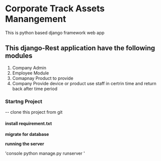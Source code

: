 # Corporate Track Assets Manangement 

This is python based django framework web app

## This django-Rest application have the following modules

1. Company Admin 
2. Employee Module 
3. Comapnay Product to provide
4. Company Provide device or product use staff in certrin time and return back after time period 

### Startng Project 
-- clone this project from git 

#### install requirement.txt

**migrate for database**

**running the server**

'console
python manage.py runserver
' 
